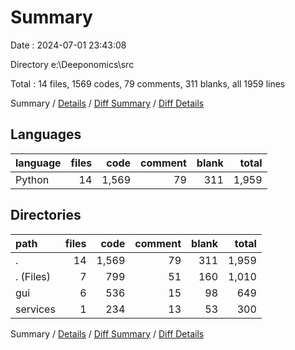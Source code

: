 # Summary

Date : 2024-07-01 23:43:08

Directory e:\\Deeponomics\\src

Total : 14 files,  1569 codes, 79 comments, 311 blanks, all 1959 lines

Summary / [Details](details.md) / [Diff Summary](diff.md) / [Diff Details](diff-details.md)

## Languages
| language | files | code | comment | blank | total |
| :--- | ---: | ---: | ---: | ---: | ---: |
| Python | 14 | 1,569 | 79 | 311 | 1,959 |

## Directories
| path | files | code | comment | blank | total |
| :--- | ---: | ---: | ---: | ---: | ---: |
| . | 14 | 1,569 | 79 | 311 | 1,959 |
| . (Files) | 7 | 799 | 51 | 160 | 1,010 |
| gui | 6 | 536 | 15 | 98 | 649 |
| services | 1 | 234 | 13 | 53 | 300 |

Summary / [Details](details.md) / [Diff Summary](diff.md) / [Diff Details](diff-details.md)
